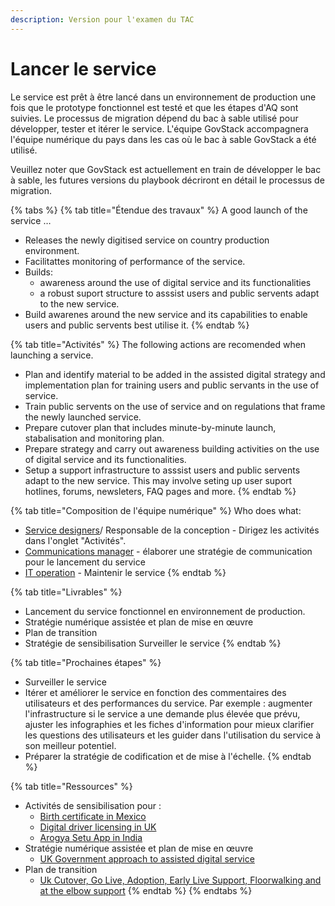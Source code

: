```yaml
---
description: Version pour l'examen du TAC
---
```


# Lancer le service

Le service est prêt à être lancé dans un environnement de production une fois que le prototype fonctionnel est testé et que les étapes d'AQ sont suivies. Le processus de migration dépend du bac à sable utilisé pour développer, tester et itérer le service. L'équipe GovStack accompagnera l'équipe numérique du pays dans les cas où le bac à sable GovStack a été utilisé.&#x20;

Veuillez noter que GovStack est actuellement en train de développer le bac à sable, les futures versions du playbook décriront en détail le processus de migration.

{% tabs %}
{% tab title="Étendue des travaux" %}
A good launch of the service …

* Releases the newly digitised service on country production environment.
* &#x20;Facilitattes monitoring of performance of the service.
* Builds:
  * awareness around the use of digital service and its functionalities&#x20;
  * a robust suport structure to  asssist users and public servents adapt to the new service.&#x20;
* Build awarenes around the new service and its capabilities to enable users and public servents best utilise it.
{% endtab %}

{% tab title="Activités" %}
The following actions are recomended when launching a service.

* Plan and identify material to be added in the assisted digital strategy and implementation plan for training users and public servants in the use of service.&#x20;
* Train public servents on the use of service and on regulations that frame the newly launched service.
* Prepare cutover plan that includes minute-by-minute launch, stabalisation and monitoring plan.
* Prepare strategy and carry out awareness building activities on the use of digital service and its functionalities.
* Setup a support infrastructure to asssist users and public servents adapt to the new service. This may involve seting up user suport hotlines, forums, newsleters, FAQ pages and more.
{% endtab %}

{% tab title="Composition de l'équipe numérique" %}
Who does what:

* [Service designers](../../govstack-implementation-playbook/annex/govstack-user-profiles-taxonomy.md#service-designer)/ Responsable de la conception - Dirigez les activités dans l'onglet "Activités".
* [Communications manager](https://govstack.gitbook.io/implementation-playbook/govstack-implementation-playbook/annex/govstack-user-profiles-taxonomy#communication-manager) - élaborer une stratégie de communication pour le lancement du service
* [IT operation](../../govstack-implementation-playbook/annex/govstack-user-profiles-taxonomy.md#back-end-developers) - Maintenir le service
{% endtab %}

{% tab title="Livrables" %}
* Lancement du service fonctionnel en environnement de production.&#x20;
* Stratégie numérique assistée et plan de mise en œuvre&#x20;
* Plan de transition&#x20;
* Stratégie de sensibilisation Surveiller le service
{% endtab %}

{% tab title="Prochaines étapes" %}
* Surveiller le service
* Itérer et améliorer le service en fonction des commentaires des utilisateurs et des performances du service. Par exemple : augmenter l'infrastructure si le service a une demande plus élevée que prévu, ajuster les infographies et les fiches d'information pour mieux clarifier les questions des utilisateurs et les guider dans l'utilisation du service à son meilleur potentiel.
* Préparer la stratégie de codification et de mise à l'échelle.
{% endtab %}

{% tab title="Ressources" %}
* Activités de sensibilisation pour :
  * [Birth certificate in Mexico](https://www.gob.mx/actas)
  * [Digital driver licensing in UK](https://www.gov.uk/government/news/dvla-launches-new-campaign-to-help-move-customers-online)
  * [Arogya Setu App in India](https://www.mygov.in/aarogya-setu-app/)
* Stratégie numérique assistée et plan de mise en œuvre
  * [UK Government approach to assisted digital service](https://www.gov.uk/government/publications/government-approach-to-assisted-digital/government-approach-to-assisted-digital)
* Plan de transition
  * [Uk Cutover, Go Live, Adoption, Early Live Support, Floorwalking and at the elbow support](https://www.digitalmarketplace.service.gov.uk/g-cloud/services/925766262378996)
{% endtab %}
{% endtabs %}
